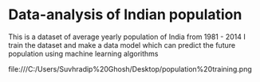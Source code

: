 # Data-analysis of Indian population
This is a dataset of average yearly population of India from 1981 - 2014
I train the dataset and make a data model which can predict the future population using machine learning algorithms 

file:///C:/Users/Suvhradip%20Ghosh/Desktop/population%20training.png
